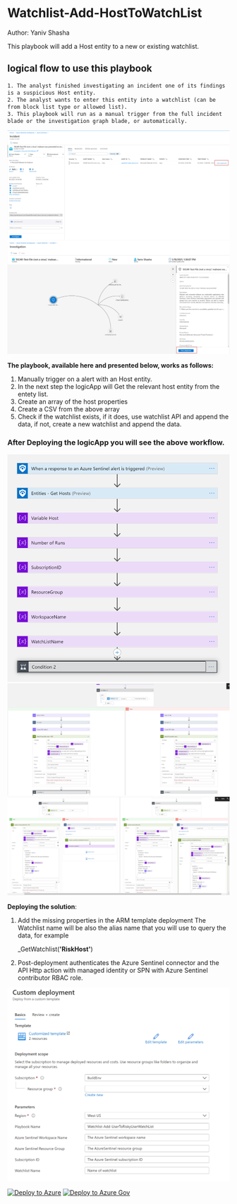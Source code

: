 #  Watchlist-Add-HostToWatchList

Author: Yaniv Shasha

This playbook will add a Host entity to a new or existing watchlist.

 

## logical flow to use this playbook

	1. The analyst finished investigating an incident one of its findings is a suspicious Host entity.
	2. The analyst wants to enter this entity into a watchlist (can be from block list type or allowed list).
	3. This playbook will run as a manual trigger from the full incident blade or the investigation graph blade, or automatically.



 ![Picture0](./Graphics/run1.png)
  ![Picture0](./Graphics/run2.png)




**The playbook, available here and presented below, works as follows:**
1.	Manually trigger on a alert with an Host entity.
2.	In the next step the logicApp will Get the relevant host entity from the entety list.
3.	Create an array of the host properties 
4.	Create a CSV from the above array
5.  Check if the watchlist exists, if it does, use watchlist API and append the data, if not, create a new watchlist and append the data. 

 ### After Deploying the logicApp you will see the above workflow.

 ![Picture1](./Graphics/HIgh1.png)
  ![Picture1](./Graphics/HIgh2.png)
    ![Picture1](./Graphics/HIgh3.png)
  
**Deploying the solution**:

1. Add the missing properties in the ARM template deployment 
   The Watchlist name will be also the alias name that you will use to query the data, for example 

      _GetWatchlist(**'RiskHost'**)
	  
2. Post-deployment authenticates the Azure Sentinel connector and the API Http action with managed identity or SPN with Azure Sentinel contributor RBAC role.


 ![Picture1](./Graphics/deploy1.png)



[![Deploy to Azure](https://aka.ms/deploytoazurebutton)]("https://portal.azure.com/#create/Microsoft.Template/uri/https%3A%2F%2Fraw.githubusercontent.com%2FAzure%2FAzure-Sentinel%2Fmaster%2FPlaybooks%2FWatchlist-Add-HostToWatchList%2Fazuredeploy.json)
[![Deploy to Azure Gov](https://aka.ms/deploytoazuregovbutton)]("https://portal.azure.com/#create/Microsoft.Template/uri/https%3A%2F%2Fraw.githubusercontent.com%2FAzure%2FAzure-Sentinel%2Fmaster%2FPlaybooks%2FWatchlist-Add-HostToWatchList%2Fazuredeploy.json)